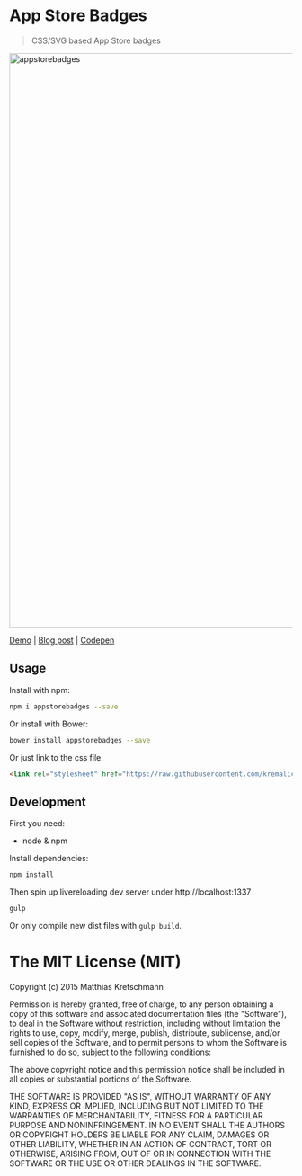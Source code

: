 # App Store Badges

> CSS/SVG based App Store badges

<img width="1022" alt="appstorebadges" src="https://cloud.githubusercontent.com/assets/90316/9833788/eee686ae-59a5-11e5-8457-feb08f0bf3cc.png">

[Demo](http://lab.kremalicious.com/appstorebadges/) | [Blog post](https://kremalicious.com/css-app-store-badges/) | [Codepen](http://codepen.io/kremalicious/details/EVVraP/)


## Usage

Install with npm:

```bash
npm i appstorebadges --save
```

Or install with Bower:

```bash
bower install appstorebadges --save
```

Or just link to the css file:

```html
<link rel="stylesheet" href="https://raw.githubusercontent.com/kremalicious/appstorebadges/master/dist/appstorebadges.min.css">
```


## Development

First you need:

- node & npm

Install dependencies:

```bash
npm install
```

Then spin up livereloading dev server under http://localhost:1337

```bash
gulp
```

Or only compile new dist files with `gulp build`.


# The MIT License (MIT)

Copyright (c) 2015 Matthias Kretschmann

Permission is hereby granted, free of charge, to any person obtaining a copy
of this software and associated documentation files (the "Software"), to deal
in the Software without restriction, including without limitation the rights
to use, copy, modify, merge, publish, distribute, sublicense, and/or sell
copies of the Software, and to permit persons to whom the Software is
furnished to do so, subject to the following conditions:

The above copyright notice and this permission notice shall be included in
all copies or substantial portions of the Software.

THE SOFTWARE IS PROVIDED "AS IS", WITHOUT WARRANTY OF ANY KIND, EXPRESS OR
IMPLIED, INCLUDING BUT NOT LIMITED TO THE WARRANTIES OF MERCHANTABILITY,
FITNESS FOR A PARTICULAR PURPOSE AND NONINFRINGEMENT. IN NO EVENT SHALL THE
AUTHORS OR COPYRIGHT HOLDERS BE LIABLE FOR ANY CLAIM, DAMAGES OR OTHER
LIABILITY, WHETHER IN AN ACTION OF CONTRACT, TORT OR OTHERWISE, ARISING FROM,
OUT OF OR IN CONNECTION WITH THE SOFTWARE OR THE USE OR OTHER DEALINGS IN
THE SOFTWARE.
